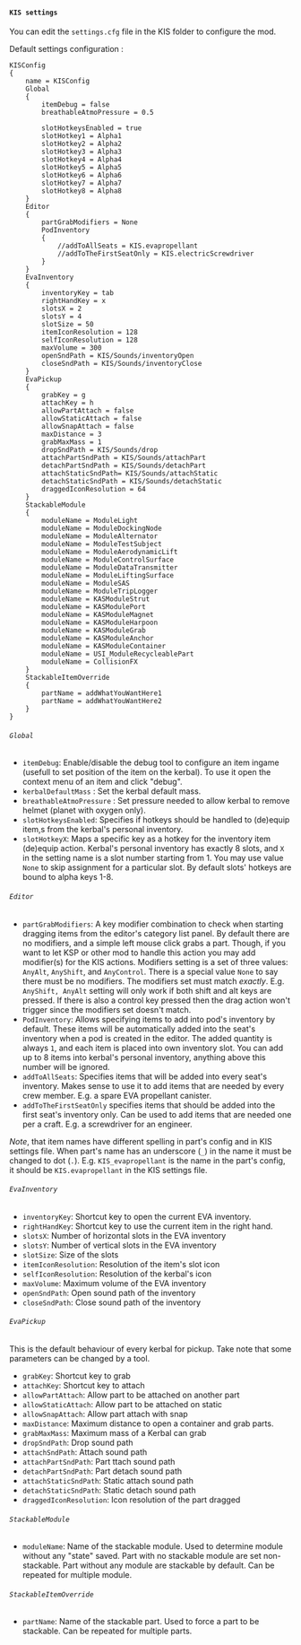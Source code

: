 #### `KIS settings`

You can edit the `settings.cfg` file in the KIS folder to configure the mod.

Default settings configuration :

```
KISConfig
{
	name = KISConfig
	Global
	{
		itemDebug = false
		breathableAtmoPressure = 0.5

		slotHotkeysEnabled = true
		slotHotkey1 = Alpha1
		slotHotkey2 = Alpha2
		slotHotkey3 = Alpha3
		slotHotkey4 = Alpha4
		slotHotkey5 = Alpha5
		slotHotkey6 = Alpha6
		slotHotkey7 = Alpha7
		slotHotkey8 = Alpha8
	}
	Editor
	{
		partGrabModifiers = None
		PodInventory
		{
			//addToAllSeats = KIS.evapropellant
			//addToTheFirstSeatOnly = KIS.electricScrewdriver
		}
	}
	EvaInventory
	{
		inventoryKey = tab
		rightHandKey = x
		slotsX = 2
		slotsY = 4
		slotSize = 50
		itemIconResolution = 128
		selfIconResolution = 128
		maxVolume = 300
		openSndPath = KIS/Sounds/inventoryOpen
		closeSndPath = KIS/Sounds/inventoryClose
	}
	EvaPickup
	{
		grabKey = g	
		attachKey = h	
		allowPartAttach = false
		allowStaticAttach = false
		allowSnapAttach = false
		maxDistance = 3
		grabMaxMass = 1
		dropSndPath = KIS/Sounds/drop
		attachPartSndPath = KIS/Sounds/attachPart
		detachPartSndPath = KIS/Sounds/detachPart
		attachStaticSndPath= KIS/Sounds/attachStatic
		detachStaticSndPath = KIS/Sounds/detachStatic
		draggedIconResolution = 64
	}
	StackableModule
	{
		moduleName = ModuleLight
		moduleName = ModuleDockingNode
		moduleName = ModuleAlternator
		moduleName = ModuleTestSubject
		moduleName = ModuleAerodynamicLift
		moduleName = ModuleControlSurface
		moduleName = ModuleDataTransmitter
		moduleName = ModuleLiftingSurface
		moduleName = ModuleSAS
		moduleName = ModuleTripLogger
		moduleName = KASModuleStrut
		moduleName = KASModulePort
		moduleName = KASModuleMagnet
		moduleName = KASModuleHarpoon
		moduleName = KASModuleGrab
		moduleName = KASModuleAnchor
		moduleName = KASModuleContainer
		moduleName = USI_ModuleRecycleablePart
		moduleName = CollisionFX
	}
	StackableItemOverride
	{
		partName = addWhatYouWantHere1
		partName = addWhatYouWantHere2
	}
}
```

###### `Global`
- `itemDebug`: Enable/disable the debug tool to configure an item ingame (usefull to set position of the item on the kerbal). To use it open the context menu of an item and click "debug".
- `kerbalDefaultMass` : Set the kerbal default mass.
- `breathableAtmoPressure` : Set pressure needed to allow kerbal to remove helmet (planet with oxygen only).
- `slotHotkeysEnabled`: Specifies if hotkeys should be handled to (de)equip item,s from the kerbal's personal inventory.
- `slotHotkeyX`: Maps a specific key as a hotkey for the inventory item (de)equip action. Kerbal's personal inventory has exactly 8 slots, and `X` in the setting name is a slot number starting from 1. You may use value `None` to skip assignment for a particular slot. By default slots' hotkeys are bound to alpha keys 1-8.

###### `Editor`
- `partGrabModifiers`: A key modifier combination to check when starting dragging items from the editor's category list panel. By default there are no modifiers, and a simple left mouse click grabs a part. Though, if you want to let KSP or other mod to handle this action you may add modifier(s) for the KIS actions. Modifiers setting is a set of three values: `AnyAlt`, `AnyShift`, and `AnyControl`. There is a special value `None` to say there must be no modifiers. The modifiers set must match *exactly*. E.g. `AnyShift, AnyAlt` setting will only work if both shift and alt keys are pressed. If there is also a control key pressed then the drag action won't trigger since the modifiers set doesn't match.
- `PodInventory`: Allows specifying items to add into pod's inventory by default. These items will be automatically added into the seat's inventory when a pod is created in the editor. The added quantity is always `1`, and each item is placed into own inventory slot. You can add up to 8 items into kerbal's personal inventory, anything above this number will be ignored.
 - `addToAllSeats`: Specifies items that will be added into every seat's inventory. Makes sense to use it to add items that are needed by every crew member. E.g. a spare EVA propellant canister.
 - `addToTheFirstSeatOnly` specifies items that should be added into the first seat's inventory only. Can be used to add items that are needed one per a craft. E.g. a screwdriver for an engineer.

 *Note*, that item names have different spelling in part's config and in KIS settings file. When part's name has an underscore (`_`) in the name it must be changed to dot (`.`). E.g. `KIS_evapropellant` is the name in the part's config, it should be `KIS.evapropellant` in the KIS settings file.

###### `EvaInventory`
- `inventoryKey`: Shortcut key to open the current EVA inventory.
- `rightHandKey`: Shortcut key to use the current item in the right hand.
- `slotsX`: Number of horizontal slots in the EVA inventory
- `slotsY`: Number of vertical slots in the EVA inventory
- `slotSize`: Size of the slots
- `itemIconResolution`: Resolution of the item's slot icon
- `selfIconResolution`: Resolution of the kerbal's icon
- `maxVolume`: Maximum volume of the EVA inventory
- `openSndPath`: Open sound path of the inventory
- `closeSndPath`: Close sound path of the inventory

###### `EvaPickup`
This is the default behaviour of every kerbal for pickup. Take note that some parameters can be changed by a tool.
- `grabKey`: Shortcut key to grab
- `attachKey`: Shortcut key to attach
- `allowPartAttach`: Allow part to be attached on another part
- `allowStaticAttach`: Allow part to be attached on static
- `allowSnapAttach`: Allow part attach with snap
- `maxDistance`: Maximum distance to open a container and grab parts.
- `grabMaxMass`: Maximum mass of a Kerbal can grab
- `dropSndPath`: Drop sound path
- `attachSndPath`: Attach sound path
- `attachPartSndPath`: Part ttach sound path
- `detachPartSndPath`: Part detach sound path
- `attachStaticSndPath`: Static attach sound path
- `detachStaticSndPath`: Static detach sound path
- `draggedIconResolution`: Icon resolution of the part dragged

###### `StackableModule`
- `moduleName`: Name of the stackable module. Used to determine module without any "state" saved. Part with no stackable module are set non-stackable. Part without any module are stackable by default. Can be repeated for multiple module.

###### `StackableItemOverride`
- `partName`: Name of the stackable part. Used to force a part to be stackable. Can be repeated for multiple parts.